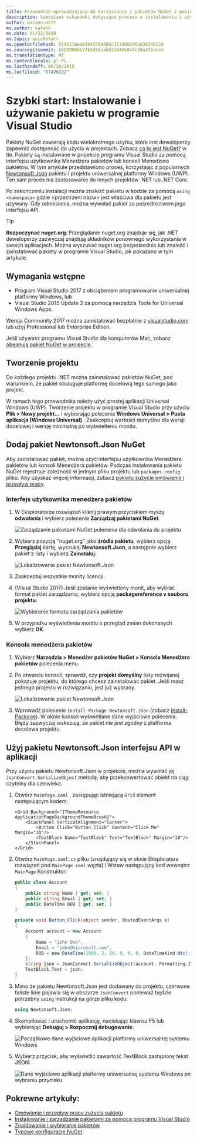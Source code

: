 ```yaml
---
title: Przewodnik wprowadzający do korzystania z pakietów NuGet z poziomu programu Visual Studio
description: Samouczek wskazówki dotyczące procesu o instalowaniu i używaniu pakietu NuGet w projekcie programu Visual Studio.
author: karann-msft
ms.author: karann
ms.date: 01/23/2018
ms.topic: quickstart
ms.openlocfilehash: 014b316ea03b45584406c313d46b96ad36340124
ms.sourcegitcommit: b6810860b77b2d50aab031040b047c20a333aca3
ms.translationtype: MT
ms.contentlocale: pl-PL
ms.lasthandoff: 06/28/2019
ms.locfileid: "67426232"
---
```

# <a name="quickstart-install-and-use-a-package-in-visual-studio"></a>Szybki start: Instalowanie i używanie pakietu w programie Visual Studio

Pakiety NuGet zawierają kodu wielokrotnego użytku, które inni deweloperzy zapewnić dostępność do użycia w projektach. Zobacz [co to jest NuGet?](../What-is-NuGet.md) w tle. Pakiety są instalowane w projekcie programu Visual Studio za pomocą interfejsu użytkownika Menedżera pakietów lub konsoli Menedżera pakietów. W tym artykule przedstawiono proces, korzystając z popularnych [Newtonsoft.Json](https://www.nuget.org/packages/Newtonsoft.Json/) pakietu i projektu uniwersalnej platformy Windows (UWP). Ten sam proces ma zastosowanie do innych projektów .NET lub .NET Core.

Po zakończeniu instalacji można znaleźć pakietu w kodzie za pomocą `using <namespace>` gdzie \<przestrzeni nazw\> jest właściwa dla pakietu jest używany. Gdy odniesienia, można wywołać pakiet za pośrednictwem jego interfejsu API.

> [!Tip]
> **Rozpoczynać nuget.org**: Przeglądanie nuget.org znajduje się, jak .NET deweloperzy zazwyczaj znajdują składników ponownego wykorzystania w swoich aplikacjach. Można wyszukać nuget.org bezpośrednio lub znaleźć i zainstalować pakiety w programie Visual Studio, jak pokazano w tym artykule.

## <a name="prerequisites"></a>Wymagania wstępne

- Program Visual Studio 2017 z obciążeniem programowanie uniwersalnej platformy Windows, lub
- Visual Studio 2015 Update 3 za pomocą narzędzia Tools for Universal Windows Apps.

Wersja Community 2017 można zainstalować bezpłatnie z [visualstudio.com](https://www.visualstudio.com/) lub użyj Professional lub Enterprise Edition.

Jeśli używasz programu Visual Studio dla komputerów Mac, zobacz [obejmują pakiet NuGet w projekcie](/visualstudio/mac/nuget-walkthrough).

## <a name="create-a-project"></a>Tworzenie projektu

Do każdego projektu .NET można zainstalować pakietów NuGet, pod warunkiem, że pakiet obsługuje platformę docelową tego samego jako projekt.

W ramach tego przewodnika należy użyć prostej aplikacji Universal Windows (UWP). Tworzenie projektu w programie Visual Studio przy użyciu **Plik > Nowy projekt...**  i wybierając polecenie **Windows Universal > Pusta aplikacja (Windows Universal)** . Zaakceptuj wartości domyślne dla wersji docelowej i wersję minimalną po wyświetleniu monitu.

## <a name="add-the-newtonsoftjson-nuget-package"></a>Dodaj pakiet Newtonsoft.Json NuGet

Aby zainstalować pakiet, można użyć interfejsu użytkownika Menedżera pakietów lub konsoli Menedżera pakietów. Podczas instalowania pakietu NuGet rejestruje zależność w jednym pliku projektu lub `packages.config` pliku. Aby uzyskać więcej informacji, zobacz [pakietu zużycie omówienie i przepływ pracy](../consume-packages/Overview-and-Workflow.md).

### <a name="package-manager-ui"></a>Interfejs użytkownika menedżera pakietów

1. W Eksploratorze rozwiązań kliknij prawym przyciskiem myszy **odwołania** i wybierz polecenie **Zarządzaj pakietami NuGet**.

    ![Zarządzanie pakietami NuGet polecenia dla odwołania do projektu](media/QS_Use-02-ManageNuGetPackages.png)

1. Wybierz pozycję "nuget.org" jako **źródła pakietu**, wybierz opcję **Przeglądaj** kartę, wyszukaj **Newtonsoft.Json**, a następnie wybierz pakiet z listy i wybierz  **Zainstaluj**:

    ![Lokalizowanie pakiet Newtonsoft.Json](media/QS_Use-03-NewtonsoftJson.png)

1. Zaakceptuj wszystkie monity licencji.

1. (Visual Studio 2017) Jeśli zostanie wyświetlony monit, aby wybrać format pakiet zarządzania, wybierz opcję **packagereference v souboru projektu**:

    ![Wybieranie formatu zarządzania pakietów](media/QS_Use-03b-SelectFormat.png)

1. W przypadku wyświetlenia monitu o przegląd zmian dokonanych wybierz **OK**.

### <a name="package-manager-console"></a>Konsola menedżera pakietów

1. Wybierz **Narzędzia > Menedżer pakietów NuGet > Konsola Menedżera pakietów** polecenia menu.

1. Po otwarciu konsoli, sprawdź, czy **projekt domyślny** listy rozwijanej pokazuje projektu, do którego chcesz zainstalować pakiet. Jeśli masz jednego projektu w rozwiązaniu, jest już wybrany.

    ![Lokalizowanie pakiet Newtonsoft.Json](media/QS_Use-08-Console1.png)

1. Wprowadź polecenie `Install-Package Newtonsoft.Json` (zobacz [Install-Package](../tools/ps-ref-install-package.md)). W oknie konsoli wyświetlane dane wyjściowe polecenia. Błędy zazwyczaj wskazują, że pakiet nie jest zgodny z platforma docelowa projektu.

## <a name="use-the-newtonsoftjson-api-in-the-app"></a>Użyj pakietu Newtonsoft.Json interfejsu API w aplikacji

Przy użyciu pakietu Newtonsoft.Json w projekcie, można wywołać jej `JsonConvert.SerializeObject` metodę, aby przekonwertować obiekt na ciąg czytelny dla człowieka.

1. Otwórz `MainPage.xaml` , zastępując istniejącą `Grid` element następującym kodem:

    ```xaml
    <Grid Background="{ThemeResource ApplicationPageBackgroundThemeBrush}">
        <StackPanel VerticalAlignment="Center">
            <Button Click="Button_Click" Content="Click Me" Margin="10"/>
            <TextBlock Name="TextBlock" Text="TextBlock" Margin="10"/>
        </StackPanel>
    </Grid>
    ```

1. Otwórz `MainPage.xaml.cs` pliku (znajdujący się w oknie Eksploratora rozwiązań pod `MainPage.xaml` węzła) i Wstaw następujący kod wewnątrz `MainPage` Konstruktor:

    ```cs
    public class Account
    {
        public string Name { get; set; }
        public string Email { get; set; }
        public DateTime DOB { get; set; }
    }

    private void Button_Click(object sender, RoutedEventArgs e)
    {
        Account account = new Account
        {
            Name = "John Doe",
            Email = "john@microsoft.com",
            DOB = new DateTime(1980, 2, 20, 0, 0, 0, DateTimeKind.Utc),
        };
        string json = JsonConvert.SerializeObject(account, Formatting.Indented);
        TextBlock.Text = json;
    }
    ```

1. Mimo że pakietu Newtonsoft.Json jest dodawany do projektu, czerwone faliste linie pojawia się w obszarze `JsonConvert` ponieważ będzie potrzebny `using` instrukcji na górze pliku kodu:

    ```cs
    using Newtonsoft.Json;
    ```

1. Skompilować i uruchomić aplikację, naciskając klawisz F5 lub wybierając **Debuguj > Rozpocznij debugowanie**:

    ![Początkowe dane wyjściowe aplikacji platformy uniwersalnej systemu Windows](media/QS_Use-06-AppStart.png)

1. Wybierz przycisk, aby wyświetlić zawartość TextBlock zastąpiony tekst JSON:

    ![Dane wyjściowe aplikacji platformy uniwersalnej systemu Windows po wybraniu przycisku](media/QS_Use-07-AppEnd.png)

## <a name="related-articles"></a>Pokrewne artykuły:

- [Omówienie i przepływ pracy zużycia pakietu](../consume-packages/overview-and-workflow.md)
- [Instalowanie i zarządzanie pakietami za pomocą programu Visual Studio](../tools/package-manager-ui.md)
- [Znajdowanie i wybieranie pakietów](../consume-packages/finding-and-choosing-packages.md)
- [Typowe konfiguracje NuGet](../consume-packages/configuring-nuget-behavior.md)

